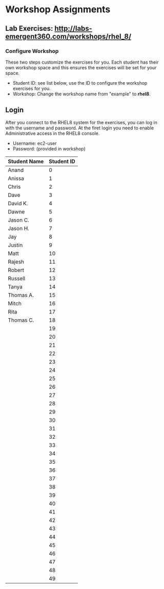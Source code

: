 # Workshop Assignments
## Lab Exercises: http://labs-emergent360.com/workshops/rhel_8/
### Configure Workshop
These two steps customize the exercises for you. Each student has their own workshop space and this ensures the exercises will be set for your space.
- Student ID: see list below, use the ID to configure the workshop exercises for you.
- Workshop: Change the workshop name from "example" to **rhel8**.

## Login
After you connect to the RHEL8 system for the exercises, you can log in with the username and password. At the firet login you need to enable Administrative access in the RHEL8 console.
- Username: ec2-user
- Password: (provided in workshop)

|Student Name |Student ID|
|------------ | ---------------|
|Anand|0|
|Anissa|1|
|Chris|2|
|Dave|3|
|David K.|4|
|Dawne|5|
|Jason C.|6|
|Jason H.|7|
|Jay|8|
|Justin|9|
|Matt|10|
|Rajesh|11|
|Robert|12|
|Russell|13|
|Tanya|14|
|Thomas A.|15|
|Mitch|16|
|Rita|17|
|Thomas C.|18|
||19|
||20|
||21|
||22|
||23|
||24|
||25|
||26|
||27|
||28|
||29|
||30|
||31|
||32|
||33|
||34|
||35|
||36|
||37|
||38|
||39|
||40|
||41|
||42|
||43|
||44|
||45|
||46|
||47|
||48|
||49|
